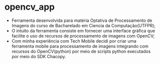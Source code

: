 # opencv_app
- Ferramenta desenvolvida para matéria Optativa de Processamento de Imagens do curso de Bacharelado em Ciencia da Computação(UTFPR);
- O intuito da ferramenta consiste em fornecer uma interface gráfica que facilite o uso de recursos de processamento de imagens com OpenCV;
- Com minha experiência com Tech Mobile decidi por criar uma ferramenta mobile para processamento de imagens integrando com recursos do OpenCV(python) por meio de scripts python executados por meio do SDK Chacopy.

